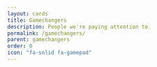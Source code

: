 ```yaml
---
layout: cards
title: Gamechangers
description: People we're paying attention to.
permalink: /gamechangers/
parent: gamechangers
order: 0
icon: "fa-solid fa-gamepad"
---
```

